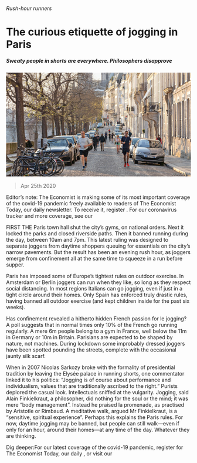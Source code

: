 ###### Rush-hour runners

# The curious etiquette of jogging in Paris 

##### Sweaty people in shorts are everywhere. Philosophers disapprove 

![image](images/20200425_EUP002_0.jpg) 

> Apr 25th 2020 

Editor’s note: The Economist is making some of its most important coverage of the covid-19 pandemic freely available to readers of The Economist Today, our daily newsletter. To receive it, register . For our coronavirus tracker and more coverage, see our 

FIRST THE Paris town hall shut the city’s gyms, on national orders. Next it locked the parks and closed riverside paths. Then it banned running during the day, between 10am and 7pm. This latest ruling was designed to separate joggers from daytime shoppers queuing for essentials on the city’s narrow pavements. But the result has been an evening rush hour, as joggers emerge from confinement all at the same time to squeeze in a run before supper.

Paris has imposed some of Europe’s tightest rules on outdoor exercise. In Amsterdam or Berlin joggers can run when they like, so long as they respect social distancing. In most regions Italians can go jogging, even if just in a tight circle around their homes. Only Spain has enforced truly drastic rules, having banned all outdoor exercise (and kept children inside for the past six weeks).


Has confinement revealed a hitherto hidden French passion for le jogging? A poll suggests that in normal times only 10% of the French go running regularly. A mere 6m people belong to a gym in France, well below the 11m in Germany or 10m in Britain. Parisians are expected to be shaped by nature, not machines. During lockdown some improbably dressed joggers have been spotted pounding the streets, complete with the occasional jaunty silk scarf.

When in 2007 Nicolas Sarkozy broke with the formality of presidential tradition by leaving the Elysée palace in running shorts, one commentator linked it to his politics: “Jogging is of course about performance and individualism, values that are traditionally ascribed to the right.” Purists deplored the casual look. Intellectuals sniffed at the vulgarity. Jogging, said Alain Finkielkraut, a philosopher, did nothing for the soul or the mind; it was mere “body management”. Instead he praised la promenade, as practised by Aristotle or Rimbaud. A meditative walk, argued Mr Finkielkraut, is a “sensitive, spiritual experience”. Perhaps this explains the Paris rules. For now, daytime jogging may be banned, but people can still walk—even if only for an hour, around their homes—at any time of the day. Whatever they are thinking.

Dig deeper:For our latest coverage of the covid-19 pandemic, register for The Economist Today, our daily , or visit our 

